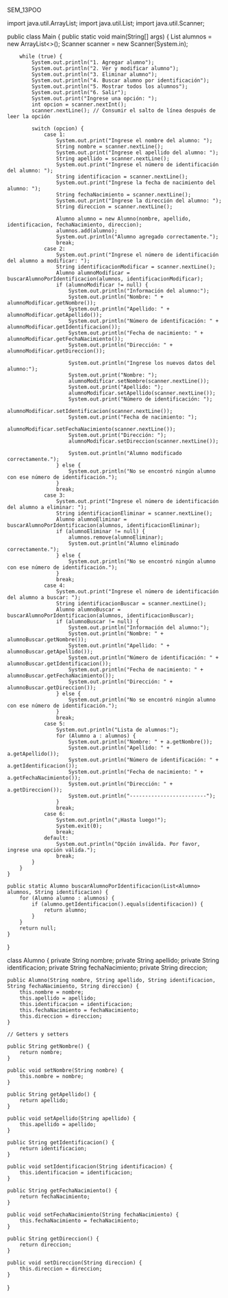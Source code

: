 SEM_13POO


import java.util.ArrayList;
import java.util.List;
import java.util.Scanner;

public class Main {
    public static void main(String[] args) {
        List<Alumno> alumnos = new ArrayList<>();
        Scanner scanner = new Scanner(System.in);

        while (true) {
            System.out.println("1. Agregar alumno");
            System.out.println("2. Ver y modificar alumno");
            System.out.println("3. Eliminar alumno");
            System.out.println("4. Buscar alumno por identificación");
            System.out.println("5. Mostrar todos los alumnos");
            System.out.println("6. Salir");
            System.out.print("Ingrese una opción: ");
            int opcion = scanner.nextInt();
            scanner.nextLine(); // Consumir el salto de línea después de leer la opción

            switch (opcion) {
                case 1:
                    System.out.print("Ingrese el nombre del alumno: ");
                    String nombre = scanner.nextLine();
                    System.out.print("Ingrese el apellido del alumno: ");
                    String apellido = scanner.nextLine();
                    System.out.print("Ingrese el número de identificación del alumno: ");
                    String identificacion = scanner.nextLine();
                    System.out.print("Ingrese la fecha de nacimiento del alumno: ");
                    String fechaNacimiento = scanner.nextLine();
                    System.out.print("Ingrese la dirección del alumno: ");
                    String direccion = scanner.nextLine();

                    Alumno alumno = new Alumno(nombre, apellido, identificacion, fechaNacimiento, direccion);
                    alumnos.add(alumno);
                    System.out.println("Alumno agregado correctamente.");
                    break;
                case 2:
                    System.out.print("Ingrese el número de identificación del alumno a modificar: ");
                    String identificacionModificar = scanner.nextLine();
                    Alumno alumnoModificar = buscarAlumnoPorIdentificacion(alumnos, identificacionModificar);
                    if (alumnoModificar != null) {
                        System.out.println("Información del alumno:");
                        System.out.println("Nombre: " + alumnoModificar.getNombre());
                        System.out.println("Apellido: " + alumnoModificar.getApellido());
                        System.out.println("Número de identificación: " + alumnoModificar.getIdentificacion());
                        System.out.println("Fecha de nacimiento: " + alumnoModificar.getFechaNacimiento());
                        System.out.println("Dirección: " + alumnoModificar.getDireccion());

                        System.out.println("Ingrese los nuevos datos del alumno:");
                        System.out.print("Nombre: ");
                        alumnoModificar.setNombre(scanner.nextLine());
                        System.out.print("Apellido: ");
                        alumnoModificar.setApellido(scanner.nextLine());
                        System.out.print("Número de identificación: ");
                        alumnoModificar.setIdentificacion(scanner.nextLine());
                        System.out.print("Fecha de nacimiento: ");
                        alumnoModificar.setFechaNacimiento(scanner.nextLine());
                        System.out.print("Dirección: ");
                        alumnoModificar.setDireccion(scanner.nextLine());

                        System.out.println("Alumno modificado correctamente.");
                    } else {
                        System.out.println("No se encontró ningún alumno con ese número de identificación.");
                    }
                    break;
                case 3:
                    System.out.print("Ingrese el número de identificación del alumno a eliminar: ");
                    String identificacionEliminar = scanner.nextLine();
                    Alumno alumnoEliminar = buscarAlumnoPorIdentificacion(alumnos, identificacionEliminar);
                    if (alumnoEliminar != null) {
                        alumnos.remove(alumnoEliminar);
                        System.out.println("Alumno eliminado correctamente.");
                    } else {
                        System.out.println("No se encontró ningún alumno con ese número de identificación.");
                    }
                    break;
                case 4:
                    System.out.print("Ingrese el número de identificación del alumno a buscar: ");
                    String identificacionBuscar = scanner.nextLine();
                    Alumno alumnoBuscar = buscarAlumnoPorIdentificacion(alumnos, identificacionBuscar);
                    if (alumnoBuscar != null) {
                        System.out.println("Información del alumno:");
                        System.out.println("Nombre: " + alumnoBuscar.getNombre());
                        System.out.println("Apellido: " + alumnoBuscar.getApellido());
                        System.out.println("Número de identificación: " + alumnoBuscar.getIdentificacion());
                        System.out.println("Fecha de nacimiento: " + alumnoBuscar.getFechaNacimiento());
                        System.out.println("Dirección: " + alumnoBuscar.getDireccion());
                    } else {
                        System.out.println("No se encontró ningún alumno con ese número de identificación.");
                    }
                    break;
                case 5:
                    System.out.println("Lista de alumnos:");
                    for (Alumno a : alumnos) {
                        System.out.println("Nombre: " + a.getNombre());
                        System.out.println("Apellido: " + a.getApellido());
                        System.out.println("Número de identificación: " + a.getIdentificacion());
                        System.out.println("Fecha de nacimiento: " + a.getFechaNacimiento());
                        System.out.println("Dirección: " + a.getDireccion());
                        System.out.println("-------------------------");
                    }
                    break;
                case 6:
                    System.out.println("¡Hasta luego!");
                    System.exit(0);
                    break;
                default:
                    System.out.println("Opción inválida. Por favor, ingrese una opción válida.");
                    break;
            }
        }
    }

    public static Alumno buscarAlumnoPorIdentificacion(List<Alumno> alumnos, String identificacion) {
        for (Alumno alumno : alumnos) {
            if (alumno.getIdentificacion().equals(identificacion)) {
                return alumno;
            }
        }
        return null;
    }
}

class Alumno {
    private String nombre;
    private String apellido;
    private String identificacion;
    private String fechaNacimiento;
    private String direccion;

    public Alumno(String nombre, String apellido, String identificacion, String fechaNacimiento, String direccion) {
        this.nombre = nombre;
        this.apellido = apellido;
        this.identificacion = identificacion;
        this.fechaNacimiento = fechaNacimiento;
        this.direccion = direccion;
    }

    // Getters y setters

    public String getNombre() {
        return nombre;
    }

    public void setNombre(String nombre) {
        this.nombre = nombre;
    }

    public String getApellido() {
        return apellido;
    }

    public void setApellido(String apellido) {
        this.apellido = apellido;
    }

    public String getIdentificacion() {
        return identificacion;
    }

    public void setIdentificacion(String identificacion) {
        this.identificacion = identificacion;
    }

    public String getFechaNacimiento() {
        return fechaNacimiento;
    }

    public void setFechaNacimiento(String fechaNacimiento) {
        this.fechaNacimiento = fechaNacimiento;
    }

    public String getDireccion() {
        return direccion;
    }

    public void setDireccion(String direccion) {
        this.direccion = direccion;
    }
}
